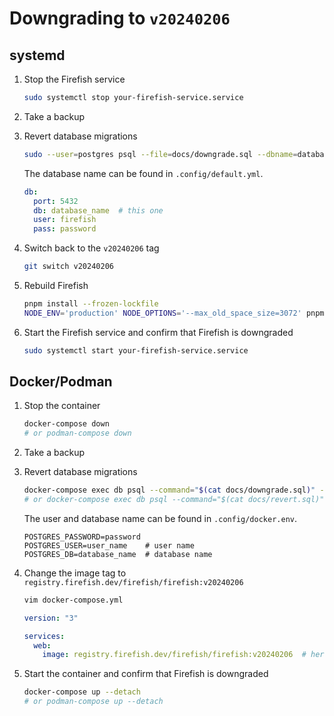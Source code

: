 # Downgrading to `v20240206`

## systemd

1. Stop the Firefish service
    ```sh
    sudo systemctl stop your-firefish-service.service
    ```
1. Take a backup
1. Revert database migrations
    ```sh
    sudo --user=postgres psql --file=docs/downgrade.sql --dbname=database_name
    ```

    The database name can be found in `.config/default.yml`.
    ```yaml
    db:
      port: 5432
      db: database_name  # this one
      user: firefish
      pass: password
    ```
1. Switch back to the `v20240206` tag
    ```sh
    git switch v20240206
    ```
1. Rebuild Firefish
    ```sh
    pnpm install --frozen-lockfile
    NODE_ENV='production' NODE_OPTIONS='--max_old_space_size=3072' pnpm run rebuild
    ```
1. Start the Firefish service and confirm that Firefish is downgraded
    ```sh
    sudo systemctl start your-firefish-service.service
    ```

## Docker/Podman

1. Stop the container
    ```sh
    docker-compose down
    # or podman-compose down
    ```
1. Take a backup
1. Revert database migrations
    ```sh
    docker-compose exec db psql --command="$(cat docs/downgrade.sql)" --user=user_name --dbname=database_name
    # or docker-compose exec db psql --command="$(cat docs/revert.sql)" --user=user_name --dbname=database_name
    ```

    The user and database name can be found in `.config/docker.env`.
    ```env
    POSTGRES_PASSWORD=password
    POSTGRES_USER=user_name    # user name
    POSTGRES_DB=database_name  # database name
    ```
1. Change the image tag to `registry.firefish.dev/firefish/firefish:v20240206`
    ```sh
    vim docker-compose.yml
    ```

    ```yaml
    version: "3"

    services:
      web:
        image: registry.firefish.dev/firefish/firefish:v20240206  # here
    ```
1. Start the container and confirm that Firefish is downgraded
    ```sh
    docker-compose up --detach
    # or podman-compose up --detach
    ```
